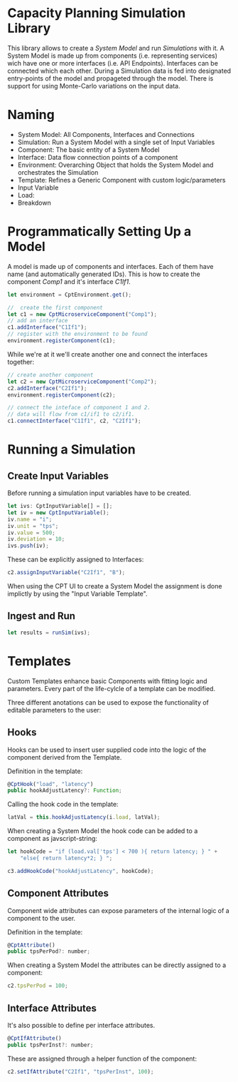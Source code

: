 # Capacity Planning Simulation Library

This library allows to create a *System Model* and run *Simulations* with it.
A System Model is made up from components (i.e. representing services) wich have one or more interfaces (i.e. API Endpoints).
Interfaces can be connected which each other.
During a Simulation data is fed into designated entry-points of the model and propageted through the model.
There is support for using Monte-Carlo variations on the input data.

# Naming
* System Model: All Components, Interfaces and Connections
* Simulation: Run a System Model with a single set of Input Variables
* Component: The basic entity of a System Model
* Interface: Data flow connection points of a component
* Environment: Overarching Object that holds the System Model and orchestrates the Simulation
* Template: Refines a Generic Component with custom logic/parameters
* Input Variable
* Load:
* Breakdown


# Programmatically Setting Up a Model

A model is made up of components and interfaces. Each of them have name (and automatically generated IDs).
This is how to create the component *Comp1* and it's interface *C1If1*.

```javascript
let environment = CptEnvironment.get();

//  create the first component
let c1 = new CptMicroserviceComponent("Comp1");
// add an interface
c1.addInterface("C1If1");
// register with the environment to be found
environment.registerComponent(c1);
```
While we're at it we'll create another one and connect the interfaces together:

```javascript
// create another component
let c2 = new CptMicroserviceComponent("Comp2");
c2.addInterface("C2If1");
environment.registerComponent(c2);

// connect the inteface of component 1 and 2.
// data will flow from c1/if1 to c2/if1.
c1.connectInterface("C1If1", c2, "C2If1");
```



# Running a Simulation
## Create Input Variables

Before running a simulation input variables have to be created.

```javascript
let ivs: CptInputVariable[] = [];
let iv = new CptInputVariable();
iv.name = "i";
iv.unit = "tps";
iv.value = 500;
iv.deviation = 10;
ivs.push(iv);

```

These can be explicitly assigned to Interfaces:
```javascript
c2.assignInputVariable("C2If1", "B");
```

When using the CPT UI to create a System Model the assignment is done implictly by using the "Input Variable Template".


## Ingest and Run

```javascript
let results = runSim(ivs);
```



# Templates

Custom Templates enhance basic Components with fitting logic and parameters. Every part of the life-cylcle of a template can be modified.

Three different anotations can be used to expose the functionality of editable parameters to the user:

## Hooks
Hooks can be used to insert user supplied code into the logic of the component derived from the Template.

Definition in the template:
```javascript
@CptHook("load", "latency")
public hookAdjustLatency?: Function;
```

Calling the hook code in the template:
```javascript
latVal = this.hookAdjustLatency(i.load, latVal);
```

When creating a System Model the hook code can be added to a component as javscript-string:
```javascript
let hookCode = "if (load.val['tps'] < 700 ){ return latency; } " +
    "else{ return latency*2; } ";

c3.addHookCode("hookAdjustLatency", hookCode);
```

## Component Attributes
Component wide attributes can expose parameters of the internal logic of a component to the user.


Definition in the template:
```javascript
@CptAttribute()
public tpsPerPod?: number;
```

When creating a System Model the attributes can be directly assigned to a component:
```javascript
c2.tpsPerPod = 100;
```

## Interface Attributes
It's also possible to define per interface attributes.
```javascript
@CptIfAttribute()
public tpsPerInst?: number;
```

These are assigned through a helper function of the component:
```javascript
c2.setIfAttribute("C2If1", "tpsPerInst", 100);

```

